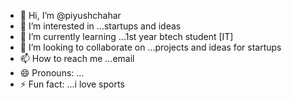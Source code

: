 - 👋 Hi, I’m @piyushchahar
- 👀 I’m interested in ...startups and ideas 
- 🌱 I’m currently learning ...1st year btech student [IT]
- 💞️ I’m looking to collaborate on ...projects and ideas for startups 
- 📫 How to reach me ...email
- 😄 Pronouns: ...
- ⚡ Fun fact: ...i love sports 

<!---
piyushchahar/piyushchahar is a ✨ special ✨ repository because its `README.md` (this file) appears on your GitHub profile.
You can click the Preview link to take a look at your changes.
--->
